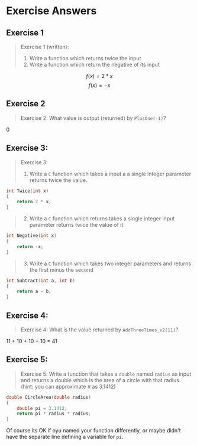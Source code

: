 # Exercise Answers

## Exercise 1

> Exercise 1 (written): 
>
> 1) Write a function which returns twice the input
> 2) Write a function which return the negative of its input

$$ f(x) = 2 * x$$
$$ f(x) = -x$$

## Exercise 2 

> Exercise 2: What value is output (returned) by `PlusOne(-1)`?

0

## Exercise 3:

> Exercise 3:
>
> 1) Write a `C` function which takes a input a a single integer parameter returns twice the value.

```C
int Twice(int x)
{
    return 2 * x;
}
```

> 2) Write a `C` function which returns takes a single integer input parameter returns twice the value of it.

```C
int Negative(int x)
{
    return -x;
}
```

> 3) Write a `C` function which takes two integer parameters and returns the first minus the second

```c
int Subtract(int a, int b)
{
    return a - b;
}
```

## Exercise 4:

> Exercise 4: What is the value returned by `AddThreeTimes_v2(11)`? 

11 + 10 + 10 + 10 = 41 

## Exercise 5:

>Exercise 5: Write a function that takes a `double` named `radius` as input and returns a double which is the area of a circle with that radius. (hint: you can approximate $\pi$ as 3.1412)

```c
double CircleArea(double radius)
{
    double pi = 3.1412;
    return pi * radius * radius;
}
```

Of course its OK if oyu named your function differently, or maybe didn't have the separate line defining a variable for `pi`.